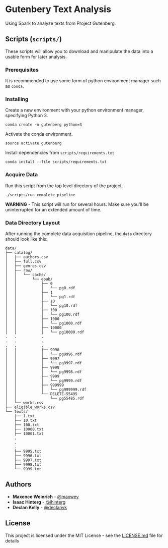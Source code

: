# Gutenbery Text Analysis

Using Spark to analyze texts from Project Gutenberg.

## Scripts (`scripts/`)

These scripts will allow you to download and manipulate the data into a usable form for later analysis.

### Prerequisites

It is recommended to use some form of python environment manager such as `conda`.

### Installing

Create a new environment with your python environment manager, specifying Python 3.

```
conda create -n gutenberg python=3
```

Activate the conda environment.

```
source activate gutenberg
```

Install dependencies from `scripts/requirements.txt`

```
conda install --file scripts/requirements.txt
```

### Acquire Data

Run this script from the top level directory of the project.

```
./scripts/run_complete_pipeline
```

**WARNING** - This script will run for several hours. Make sure you'll be uninterrupted for an extended amount of time.

### Data Directory Layout

After running the complete data acquisition pipeline, the `data` directory should look like this:

```
data/
├── catalog/
│   ├── authors.csv
│   ├── full.csv
│   ├── genres.csv
│   ├── raw/
│   │   └── cache/
│   │       └── epub/
│   │           ├── 0
│   │           │   └── pg0.rdf
│   │           ├── 1
│   │           │   └── pg1.rdf
│   │           ├── 10
│   │           │   └── pg10.rdf
│   │           ├── 100
│   │           │   └── pg100.rdf
│   │           ├── 1000
│   │           │   └── pg1000.rdf
│   │           ├── 10000
│   │           │   └── pg10000.rdf
.	.			.
.	.			.
.	.			.
│   │           ├── 9996
│   │           │   └── pg9996.rdf
│   │           ├── 9997
│   │           │   └── pg9997.rdf
│   │           ├── 9998
│   │           │   └── pg9998.rdf
│   │           ├── 9999
│   │           │   └── pg9999.rdf
│   │           ├── 999999
│   │           │   └── pg999999.rdf
│   │           └── DELETE-55495
│   │               └── pg55485.rdf
│   └── works.csv
├── eligible_works.csv
└── texts/
    ├── 1.txt
    ├── 10.txt
    ├── 100.txt
    ├── 10000.txt
    ├── 10001.txt
	.
	.
	.
    ├── 9995.txt
    ├── 9996.txt
    ├── 9997.txt
    ├── 9998.txt
    └── 9999.txt

```

## Authors

* **Maxence Weinrich** - [@maxwey](https://github.com/maxwey)
* **Isaac Hinterg** - [@ihinterg](https://github.com/ihinterg)
* **Declan Kelly** - [@declanvk](https://github.com/declanvk)

## License

This project is licensed under the MIT License - see the [LICENSE.md](LICENSE) file for details
